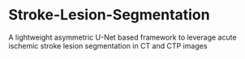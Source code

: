 # Stroke-Lesion-Segmentation
A lightweight asymmetric U-Net based framework to leverage acute ischemic stroke lesion segmentation in CT and CTP images
